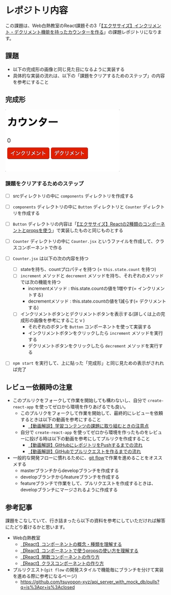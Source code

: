 # レポジトリ内容

この課題は、Web白熱教室のReact課題その3「[【エクササイズ】インクリメント・デクリメント機能を持ったカウンターを作る](https://tsuyopon.xyz/learning-contents/web-dev/javascript/react/js-exercise-for-react-3/)」の課題レポジトリになります。

## 課題

- 以下の完成形の画像と同じ見た目になるように実装する
- 具体的な実装の流れは、以下の「課題をクリアするためのステップ」の内容を参考にすること

## 完成形

![](images_for_exercise/complete-js-exercise-for-react-3.gif)

### 課題をクリアするためのステップ

- [ ] srcディレクトリの中に `components` ディレクトリを作成する
- [ ] `components` ディレクトリの中に `Button` ディレクトリと `Counter` ディレクトリを作成する
- [ ] `Button` ディレクトリの内容は「[【エクササイズ】Reactの2種類のコンポーネントとpropsを使う](https://tsuyopon.xyz/learning-contents/web-dev/javascript/react/js-exercise-for-react-2/)」で実装したものと同じものとする
- [ ] `Counter` ディレクトリの中に `Counter.jsx` というファイルを作成して、クラスコンポーネントで作る
- [ ] `Counter.jsx` は以下の次の内容を持つ
    - [ ] stateを持ち、countプロパティを持つ (= `this.state.count` を持つ)
    - [ ] `increment` メソッドと `decrement` メソッドを持ち、それぞれのメソッドでは次の機能を持つ
        - incrementメソッド : this.state.countの値を1増やす(= インクリメントする)
        - decrementメソッド : this.state.countの値を1減らす(= デクリメントする)
    - [ ] インクリメントボタンとデクリメントボタンを表示する(詳しくは上の完成形の画像を参考にすることｖ)
        - それぞれのボタンを `Button` コンポーネントを使って実装する
        - インクリメントボタンをクリックしたら `increment` メソッドを実行する
        - デクリメントボタンをクリックしたら `decrement` メソッドを実行する
- [ ] `npm start` を実行して、上に貼った「完成形」と同じ見ための表示がされれば完了


## レビュー依頼時の注意

- このプルリクをフォークして作業を開始しても構わないし、自分で `create-react-app` を使ってゼロから環境を作りあげるでも良い。
    - このプルリクをフォークして作業を開始して、最終的にレビューを依頼するときは以下の動画を参考にすること
        - [【動画解説】学習コンテンツの課題に取り組むときの注意点](https://tsuyopon.xyz/learning-contents/github/when-you-try-the-excercise-of-learning-contents/)
    - 自分で `create-react-app` を使ってゼロから環境を作ったものをレビューに投げる時は以下の動画を参考にしてプルリクを作成すること
        - [【動画解説】GitHubにレポジトリをPushするまでの流れ](https://tsuyopon.xyz/learning-contents/github/how-to-push-a-local-repository-to-the-github/)
        - [【動画解説】GitHubでプルリクエストを作るまでの流れ](https://tsuyopon.xyz/learning-contents/github/how-to-create-a-pull-request-on-github/)
- 一般的な開発フローに慣れるために、[git flow](https://qiita.com/KosukeSone/items/514dd24828b485c69a05)で作業を進めることをオススメする
    - masterブランチからdevelopブランチを作成する
    - developブランチからfeatureブランチを作成する
    - featureブランチで作業をして、プルリクエストを作成するときは、developブランチにマージされるように作成する

## 参考記事

課題をこなしていて、行き詰まったら以下の資料を参考にしていただければ解答にたどり着けるかと思います。

- Web白熱教室
    - [【React】コンポーネントの概念・種類を理解する](https://tsuyopon.xyz/learning-contents/web-dev/javascript/react/understand-react-components/)
    - [【React】コンポーネントで使うpropsの使い方を理解する](https://tsuyopon.xyz/learning-contents/web-dev/javascript/react/understand-props/)
    - [【React】関数コンポーネントの作り方](https://tsuyopon.xyz/learning-contents/web-dev/javascript/react/how-to-create-class-components/)
    - [【React】クラスコンポーネントの作り方](https://tsuyopon.xyz/learning-contents/web-dev/javascript/react/how-to-create-class-components/)
- プルリクエスト(`git flow` の開発スタイルで機能毎にブランチを分けて実装を進める際に参考になるページ)
    - https://github.com/tsuyopon-xyz/api_server_with_mock_db/pulls?q=is%3Apr+is%3Aclosed
